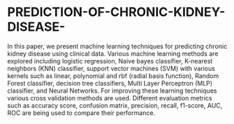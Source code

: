 # PREDICTION-OF-CHRONIC-KIDNEY-DISEASE-

In this paper, we present machine learning techniques for predicting chronic kidney disease using clinical data. Various machine learning methods are explored including logistic regression, Naive bayes classifier, K-nearest neighbors (KNN) classifier, support vector machines (SVM) with various kernels such as linear, polynomial and rbf (radial basis function), Random Forest classifier, decision tree classifiers, Multi Layer Perceptron (MLP) classifier, and Neural Networks.
For improving these learning techniques various cross validation methods are used. Different evaluation metrics such as accuracy score, confusion matrix, precision, recall, f1-score, AUC, ROC are being used to compare their performance.
